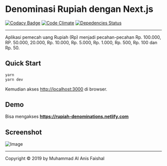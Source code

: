 # Denominasi Rupiah dengan Next.js

[![Codacy Badge](https://api.codacy.com/project/badge/Grade/e407f25a59834d7a98d2fa3d92da797b)](https://app.codacy.com/app/maafaishal/rupiah-denominations?utm_source=github.com&utm_medium=referral&utm_content=maafaishal/rupiah-denominations&utm_campaign=Badge_Grade_Dashboard)
[![Code Climate](https://codeclimate.com/github/maafaishal/rupiah-denominations/badges/gpa.svg)](https://codeclimate.com/github/maafaishal/rupiah-denominations)
[![Depedencies Status](https://david-dm.org/maafaishal/rupiah-denominations.svg)](https://david-dm.org/maafaishal/rupiah-denominations)

***

Aplikasi pemecah uang Rupiah (Rp) menjadi pecahan-pecahan Rp. 100.000, RP. 50.000, 20.000, Rp. 10.000, Rp. 5.000, Rp. 1.000, Rp. 500, Rp. 100 dan Rp. 50.

## Quick Start
``` bash
yarn
yarn dev
```
Kemudian akses <http://localhost:3000> di browser.

## Demo

Bisa mengakses **<https://rupiah-denominations.netlify.com>**

## Screenshot

![Image](https://i.ibb.co/zxdv7bk/1550885985455.png)

***

Copyright © 2019 by Muhammad Al Anis Faishal
